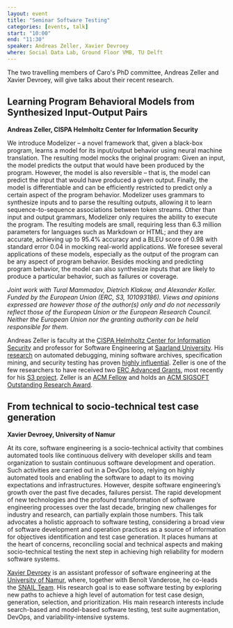 ```yaml
---
layout: event
title: "Seminar Software Testing"
categories: [events, talk]
start: "10:00"
end: "11:30"
speaker: Andreas Zeller, Xavier Devroey
where: Social Data Lab, Ground Floor VMB, TU Delft
---
```


The two travelling members of Caro's PhD committee, Andreas Zeller and Xavier Devroey, will give talks about their recent research.


## Learning Program Behavioral Models from Synthesized Input-Output Pairs
**Andreas Zeller, CISPA Helmholtz Center for Information Security**

We introduce Modelizer – a novel framework that, given a black-box program, learns a model for its input/output behavior using neural machine translation. The resulting model mocks the original program: Given an input, the model predicts the output that would have been produced by the program. However, the model is also reversible – that is, the model can predict the input that would have produced a given output. Finally, the model is differentiable and can be efficiently restricted to predict only a certain aspect of the program behavior.
Modelizer uses grammars to synthesize inputs and to parse the resulting outputs, allowing it to learn sequence-to-sequence associations between token streams.
Other than input and output grammars, Modelizer only requires the ability to execute the program.
The resulting models are small, requiring less than 6.3 million parameters for languages such as Markdown or HTML; and they are accurate, achieving up to 95.4% accuracy and a BLEU score of 0.98 with standard error 0.04 in mocking real-world applications.
We foresee several applications of these models, especially as the output of the program can be any aspect of program behavior. Besides mocking and predicting program behavior, the model can also synthesize inputs that are likely to produce a particular behavior, such as failures or coverage.

*Joint work with Tural Mammadov, Dietrich Klakow, and Alexander Koller. Funded by the European Union (ERC, S3, 101093186). Views and opinions expressed are however those of the author(s) only and do not necessarily reflect those of the European Union or the European Research Council. Neither the European Union nor the granting authority can be held responsible for them.*

Andreas Zeller is faculty at the [CISPA Helmholtz Center for Information Security](https://www.cispa.de) and professor for Software Engineering at [Saarland University](https://saarland-informatics-campus.de/en/). His [research](https://scholar.google.com/citations?user=-Qytr_YAAAAJ&hl=en&oi=ao) on automated debugging, mining software archives, specification mining, and security testing has proven [highly influential](https://andreas-zeller.info/assets/ZellerCV.pdf). Zeller is one of the few researchers to have received two [ERC Advanced Grants](https://erc.europa.eu/apply-grant/advanced-grant), most recently for his [S3 project](https://www.cispa.de/s3/). Zeller is an [ACM Fellow](https://awards.acm.org/fellows) and holds an [ACM SIGSOFT Outstanding Research Award](https://www.sigsoft.org/awards/outstandingResearchAward.html).


## From technical to socio-technical test case generation
**Xavier Devroey, University of Namur**

At its core, software engineering is a socio-technical activity that combines automated tools like continuous delivery with developer skills and team organization to sustain continuous software development and operation. Such activities are carried out in a DevOps loop, relying on highly automated tools and enabling the software to adapt to its moving expectations and infrastructures. However, despite software engineering’s growth over the past five decades, failures persist. The rapid development of new technologies and the profound transformation of software engineering processes over the last decade, bringing new challenges for industry and research, can partially explain those numbers. This talk advocates a holistic approach to software testing, considering a broad view of software development and operation practices as a source of information for objectives identification and test case generation. It places humans at the heart of concerns, reconciling social and technical aspects and making socio-technical testing the next step in achieving high reliability for modern software systems.

[Xavier Devroey](https://xdevroey.be/) is an assistant professor of software engineering at the [University of Namur](https://www.unamur.be), where, together with Benoît Vanderose, he co-leads the [SNAIL Team](https://snail.info.unamur.be). His research goal is to ease software testing by exploring new paths to achieve a high level of automation for test case design, generation, selection, and prioritization. His main research interests include search-based and model-based software testing, test suite augmentation, DevOps, and variability-intensive systems.
